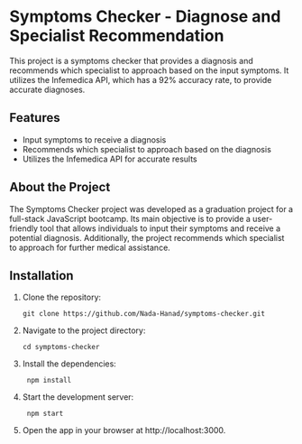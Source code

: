 # Symptoms Checker - Diagnose and Specialist Recommendation

This project is a symptoms checker that provides a diagnosis and recommends which specialist to approach based on the input symptoms. It utilizes the Infemedica API, which has a 92% accuracy rate, to provide accurate diagnoses.

## Features

- Input symptoms to receive a diagnosis
- Recommends which specialist to approach based on the diagnosis
- Utilizes the Infemedica API for accurate results

## About the Project

The Symptoms Checker project was developed as a graduation project for a full-stack JavaScript bootcamp. Its main objective is to provide a user-friendly tool that allows individuals to input their symptoms and receive a potential diagnosis. Additionally, the project recommends which specialist to approach for further medical assistance.

## Installation

1. Clone the repository:

   ```shell
   git clone https://github.com/Nada-Hanad/symptoms-checker.git
   ```

2. Navigate to the project directory:

   ```shell
   cd symptoms-checker
   ```

3. Install the dependencies:

   ```shell
    npm install
   ```

4. Start the development server:

   ```shell
    npm start
   ```

5. Open the app in your browser at http://localhost:3000.
